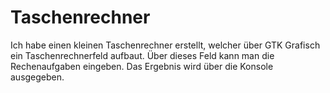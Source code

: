 # Taschenrechner

Ich habe einen kleinen Taschenrechner erstellt, welcher über GTK Grafisch ein Taschenrechnerfeld aufbaut. Über dieses Feld kann man die Rechenaufgaben eingeben. Das Ergebnis wird über die Konsole ausgegeben.

